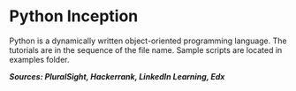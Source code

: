 # Python Inception

Python is a dynamically written object-oriented programming language. 
The tutorials are in the sequence of the file name. Sample scripts are located in examples folder.  

***Sources: PluralSight, Hackerrank, LinkedIn Learning, Edx***
